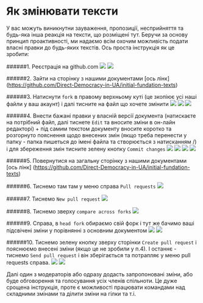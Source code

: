 Як змінювати тексти
=============

У вас можуть виникнутни зауваження, пропозиції, несприйняття та будь-яка інша реакція на тексти, що розміщені тут. 
Беручи за основу принцип проактивності, ми надаємо всім охочим можливість подати власні правки до будь-яких текстів.
Ось проста інструкція як це зробити:

######1. Реєстрація на github.com
![](https://github.com/shkomg/initial-fundation-texts/blob/master/FAQ-work-with-texts/how-to-change-texts/imgs/1.png?raw=true)
![](https://github.com/shkomg/initial-fundation-texts/blob/master/FAQ-work-with-texts/how-to-change-texts/imgs/1-1.png?raw=true)

######2. Зайти на сторінку з нашими документами [ось лінк] (https://github.com/Direct-Democracy-in-UA/initial-fundation-texts)

######3. Натиснути `fork` в правому верхньому куті (це зкопіює усі наші файли у ваш акаунт) і далі тисните на файл що хочете змінити
![](https://github.com/shkomg/initial-fundation-texts/blob/master/FAQ-work-with-texts/how-to-change-texts/imgs/3.png?raw=true)
![](https://github.com/shkomg/initial-fundation-texts/blob/master/FAQ-work-with-texts/how-to-change-texts/imgs/3-1.png?raw=true)
![](https://github.com/shkomg/initial-fundation-texts/blob/master/FAQ-work-with-texts/how-to-change-texts/imgs/3-2.png?raw=true)

######4. Внести бажані правки у власній версії документа (натискаєте на потрібний файл, далі тиснете `Edit` та вносите зміни в он-лайн редакторі) + під самим текстом документу вносите коротко та розгорнуто пояснення щодо внесених змін (якщо треба перенести у папку - папка пишеться до імені файла та створюється з натисканням /) і для збереження змін тисните зелену кнопку `Commit changes`
![](https://github.com/shkomg/initial-fundation-texts/blob/master/FAQ-work-with-texts/how-to-change-texts/imgs/4.png?raw=true)
![](https://github.com/shkomg/initial-fundation-texts/blob/master/FAQ-work-with-texts/how-to-change-texts/imgs/4-1.png?raw=true)
![](https://github.com/shkomg/initial-fundation-texts/blob/master/FAQ-work-with-texts/how-to-change-texts/imgs/4-2.png?raw=true)
![](https://github.com/shkomg/initial-fundation-texts/blob/master/FAQ-work-with-texts/how-to-change-texts/imgs/4-3.png?raw=true)


######5. Повернутися на загальну сторінку з нашими документами [ось лінк] (https://github.com/Direct-Democracy-in-UA/initial-fundation-texts)

######6. Тиснемо там там у меню справа `Pull requests` 
![](https://github.com/shkomg/initial-fundation-texts/blob/master/FAQ-work-with-texts/how-to-change-texts/imgs/6.png?raw=true)


######7. Тиснемо `New pull request` 
![](https://github.com/shkomg/initial-fundation-texts/blob/master/FAQ-work-with-texts/how-to-change-texts/imgs/7.png?raw=true)

######8. Тиснемо зверху `compare across forks` 
![](https://github.com/shkomg/initial-fundation-texts/blob/master/FAQ-work-with-texts/how-to-change-texts/imgs/8.png?raw=true)

######9. Справа, в `head fork` обираємо свій форк і тут же бачимо ваші підсвічені зміни у порівнянні з основним документом
![](https://github.com/shkomg/initial-fundation-texts/blob/master/FAQ-work-with-texts/how-to-change-texts/imgs/9.png?raw=true)
![](https://github.com/shkomg/initial-fundation-texts/blob/master/FAQ-work-with-texts/how-to-change-texts/imgs/9-1.png?raw=true)

######10. Тиснемо зелену кнопку зверху сторінки `Create pull request` і пояснюємо внесені зміни (якщо це не зробили у п.4). І останнє - тиснемо `Send pull request` і він зберігається та потрапляє у меню pull requests справа.
![](https://github.com/shkomg/initial-fundation-texts/blob/master/FAQ-work-with-texts/how-to-change-texts/imgs/9-2.png?raw=true)
![](https://github.com/shkomg/initial-fundation-texts/blob/master/FAQ-work-with-texts/how-to-change-texts/imgs/10.png?raw=true)


Далі один з модераторів або одразу додасть запропоновані зміни, або буде обговорення та голосування усіх членів спільноти.
Це дуже срощена інструкція, проте є можливості працювати командами над складними змінами та ділити зміни на гілки та т.і.

